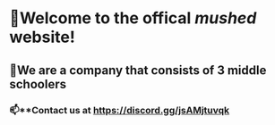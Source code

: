 #  👋**Welcome to the offical *mushed* website!**
##  👀**We are a company that consists of 3      middle schoolers**
###  📫**Contact us at      https://discord.gg/jsAMjtuvqk

